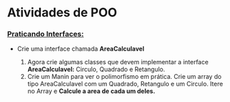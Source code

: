 <h1 class="intro">Atividades de POO</h1>
<h3><a href="https://github.com/clebsonf/POO/tree/master/src/br/ufpb/pratInterface">Praticando Interfaces:</a></h3>
<ul>
	<li>Crie uma interface chamada <b>AreaCalculavel</b></li>
	<ol>
		<li>Agora crie algumas classes que devem implementar a interface <b>AreaCalculavel:</b> Circulo, Quadrado e Retangulo.</li>
		<li>Crie um Manin para ver o polimorfismo em prática. Crie um array do tipo AreaCalculavel com um Quadrado, Retangulo e um Circulo. Itere no Array e <b> Calcule a area de cada um deles.</b></li>
	</ol>
</ul>

